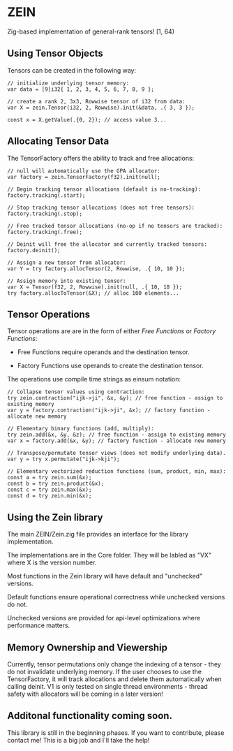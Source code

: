# ZEIN

Zig-based implementation of general-rank tensors! [1, 64)

## Using Tensor Objects

Tensors can be created in the following way:

```zig
// initialize underlying tensor memory:
var data = [9]i32{ 1, 2, 3, 4, 5, 6, 7, 8, 9 };

// create a rank 2, 3x3, Rowwise tensor of i32 from data:
var X = zein.Tensor(i32, 2, Rowwise).init(&data, .{ 3, 3 });    

const x = X.getValue(.{0, 2}); // access value 3...
```

## Allocating Tensor Data

The TensorFactory offers the ability to track and free allocations:

```zig
// null will automatically use the GPA allocator:
var factory = zein.TensorFactory(f32).init(null);

// Begin tracking tensor allocations (default is no-tracking):
factory.tracking(.start);

// Stop tracking tensor allocations (does not free tensors):
factory.tracking(.stop);

// Free tracked tensor allocations (no-op if no tensors are tracked):
factory.tracking(.free);

// Deinit will free the allocator and currently tracked tensors:
factory.deinit();
````

```zig
// Assign a new tensor from allocator:
var Y = try factory.allocTensor(2, Rowwise, .{ 10, 10 });
```

```zig
// Assign memory into existing tensor:
var X = Tensor(f32, 2, Rowwise).init(null, .{ 10, 10 });
try factory.allocToTensor(&X); // alloc 100 elements...
````

## Tensor Operations

Tensor operations are are in the form of either _Free Functions_ or _Factory Functions_:

- Free Functions require operands and the destination tensor.

- Factory Functions use operands to create the destination tensor.

The operations use compile time strings as einsum notation:

```zig
// Collapse tensor values using contraction:
try zein.contraction("ijk->ji", &x, &y); // free function - assign to existing memory
var y = factory.contraction("ijk->ji", &x); // factory function - allocate new memory
```

```zig
// Elementary binary functions (add, multiply):
try zein.add(&x, &y, &z); // free function - assign to existing memory
var x = factory.add(&x, &y); // factory function - allocate new memory
```

```zig
// Transpose/permutate tensor views (does not modify underlying data).
var y = try x.permutate("ijk->kji");
```

```zig
// Elementary vectorized reduction functions (sum, product, min, max):
const a = try zein.sum(&x);
const b = try zein.product(&x);
const c = try zein.max(&x);
const d = try zein.min(&x);
```

## Using the Zein library

The main ZEIN/Zein.zig file provides an interface for the library implementation.

The implementations are in the Core folder. They will be labled as "VX" where X is the version number.

Most functions in the Zein library will have default and "unchecked" versions.

Default functions ensure operational correctness while unchecked versions do not.

Unchecked versions are provided for api-level optimizations where performance matters.

## Memory Ownership and Viewership

Currently, tensor permutations only change the indexing of a tensor - they do not
invalidate underlying memory. If the user chooses to use the TensorFactory,
it will track allocations and delete them automatically when calling deinit.
V1 is only tested on single thread environments - thread safety with allocators
will be coming in a later version!

## Additonal functionality coming soon.

This library is still in the beginning phases. If you want to contribute, please
contact me! This is a big job and I'll take the help!
